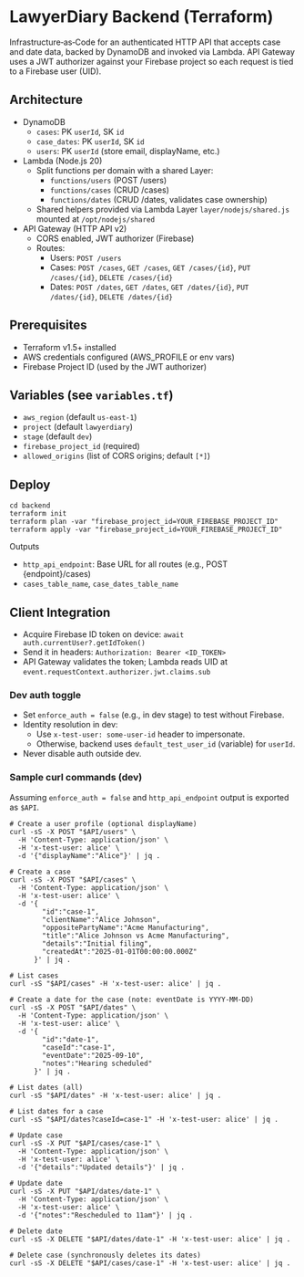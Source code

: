 # LawyerDiary Backend (Terraform)

Infrastructure‑as‑Code for an authenticated HTTP API that accepts case and date data, backed by DynamoDB and invoked via Lambda. API Gateway uses a JWT authorizer against your Firebase project so each request is tied to a Firebase user (UID).

## Architecture
- DynamoDB
  - `cases`: PK `userId`, SK `id`
  - `case_dates`: PK `userId`, SK `id`
  - `users`: PK `userId` (store email, displayName, etc.)
- Lambda (Node.js 20)
  - Split functions per domain with a shared Layer:
    - `functions/users` (POST /users)
    - `functions/cases` (CRUD /cases)
    - `functions/dates` (CRUD /dates, validates case ownership)
  - Shared helpers provided via Lambda Layer `layer/nodejs/shared.js` mounted at `/opt/nodejs/shared`
- API Gateway (HTTP API v2)
  - CORS enabled, JWT authorizer (Firebase)
  - Routes:
    - Users: `POST /users`
    - Cases: `POST /cases`, `GET /cases`, `GET /cases/{id}`, `PUT /cases/{id}`, `DELETE /cases/{id}`
    - Dates: `POST /dates`, `GET /dates`, `GET /dates/{id}`, `PUT /dates/{id}`, `DELETE /dates/{id}`

## Prerequisites
- Terraform v1.5+ installed
- AWS credentials configured (AWS_PROFILE or env vars)
- Firebase Project ID (used by the JWT authorizer)

## Variables (see `variables.tf`)
- `aws_region` (default `us-east-1`)
- `project` (default `lawyerdiary`)
- `stage` (default `dev`)
- `firebase_project_id` (required)
- `allowed_origins` (list of CORS origins; default `[*]`)

## Deploy
```
cd backend
terraform init
terraform plan -var "firebase_project_id=YOUR_FIREBASE_PROJECT_ID"
terraform apply -var "firebase_project_id=YOUR_FIREBASE_PROJECT_ID"
```

Outputs
- `http_api_endpoint`: Base URL for all routes (e.g., POST {endpoint}/cases)
- `cases_table_name`, `case_dates_table_name`

## Client Integration
- Acquire Firebase ID token on device: `await auth.currentUser?.getIdToken()`
- Send it in headers: `Authorization: Bearer <ID_TOKEN>`
- API Gateway validates the token; Lambda reads UID at `event.requestContext.authorizer.jwt.claims.sub`

### Dev auth toggle
- Set `enforce_auth = false` (e.g., in dev stage) to test without Firebase.
- Identity resolution in dev:
  - Use `x-test-user: some-user-id` header to impersonate.
  - Otherwise, backend uses `default_test_user_id` (variable) for `userId`.
- Never disable auth outside dev.

### Sample curl commands (dev)
Assuming `enforce_auth = false` and `http_api_endpoint` output is exported as `$API`.

```
# Create a user profile (optional displayName)
curl -sS -X POST "$API/users" \
  -H 'Content-Type: application/json' \
  -H 'x-test-user: alice' \
  -d '{"displayName":"Alice"}' | jq .

# Create a case
curl -sS -X POST "$API/cases" \
  -H 'Content-Type: application/json' \
  -H 'x-test-user: alice' \
  -d '{
        "id":"case-1",
        "clientName":"Alice Johnson",
        "oppositePartyName":"Acme Manufacturing",
        "title":"Alice Johnson vs Acme Manufacturing",
        "details":"Initial filing",
        "createdAt":"2025-01-01T00:00:00.000Z"
      }' | jq .

# List cases
curl -sS "$API/cases" -H 'x-test-user: alice' | jq .

# Create a date for the case (note: eventDate is YYYY-MM-DD)
curl -sS -X POST "$API/dates" \
  -H 'Content-Type: application/json' \
  -H 'x-test-user: alice' \
  -d '{
        "id":"date-1",
        "caseId":"case-1",
        "eventDate":"2025-09-10",
        "notes":"Hearing scheduled"
      }' | jq .

# List dates (all)
curl -sS "$API/dates" -H 'x-test-user: alice' | jq .

# List dates for a case
curl -sS "$API/dates?caseId=case-1" -H 'x-test-user: alice' | jq .

# Update case
curl -sS -X PUT "$API/cases/case-1" \
  -H 'Content-Type: application/json' \
  -H 'x-test-user: alice' \
  -d '{"details":"Updated details"}' | jq .

# Update date
curl -sS -X PUT "$API/dates/date-1" \
  -H 'Content-Type: application/json' \
  -H 'x-test-user: alice' \
  -d '{"notes":"Rescheduled to 11am"}' | jq .

# Delete date
curl -sS -X DELETE "$API/dates/date-1" -H 'x-test-user: alice' | jq .

# Delete case (synchronously deletes its dates)
curl -sS -X DELETE "$API/cases/case-1" -H 'x-test-user: alice' | jq .
```

